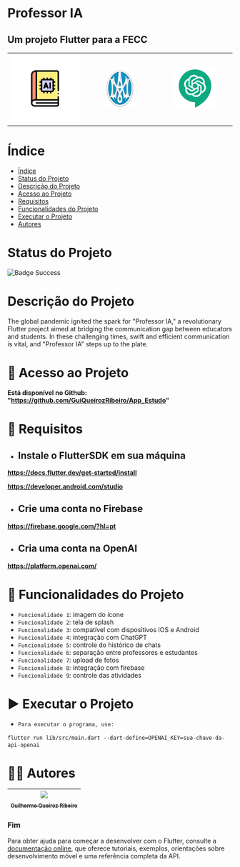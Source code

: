 Professor IA
====
## Um projeto Flutter para a FECC

<table>
  <tr>
    <td align="center" width="33%">
      <img src="lib/assets/images/icon.png" width="100%">
    </td>
    <td align="center" width="33%">
      <img src="lib/assets/images/cmcs_icon.png" width="40%", >
    </td>
    <td align="center" width="33%">
      <img src="lib/assets/images/chat_logo.png" width="60%">
    </td>
  </tr>
</table>

# Índice

* [Índice](#índice)
* [Status do Projeto](#status-do-projeto)
* [Descrição do Projeto](#descrição-do-projeto)
* [Acesso ao Projeto](#-acesso-ao-projeto)
* [Requisitos](#-requisitos)
* [Funcionalidades do Projeto](#-funcionalidades-do-projeto)
* [Executar o Projeto](#-executar-o-projeto)
* [Autores](#-autores)

# Status do Projeto

![Badge Success](https://img.shields.io/badge/Status-Sucesso-brightgreen?style=for-the-badge)

# Descrição do Projeto

The global pandemic ignited the spark for "Professor IA," a revolutionary Flutter project aimed at bridging the communication gap between educators and students. In these challenging times, swift and efficient communication is vital, and "Professor IA" steps up to the plate.

# 📁 Acesso ao Projeto

**Está disponível no Github: "https://github.com/GuiQueirozRibeiro/App_Estudo"**

# 📝 Requisitos

- ## Instale o FlutterSDK em sua máquina

**https://docs.flutter.dev/get-started/install**

**https://developer.android.com/studio**

- ## Crie uma conta no Firebase

**https://firebase.google.com/?hl=pt**

- ## Cria uma conta na OpenAI

**https://platform.openai.com/**

# 🔨 Funcionalidades do Projeto

- `Funcionalidade 1`: imagem do ícone
- `Funcionalidade 2`: tela de splash
- `Funcionalidade 3`: compatível com dispositivos IOS e Android
- `Funcionalidade 4`: integração com ChatGPT
- `Funcionalidade 5`: controle do histórico de chats
- `Funcionalidade 6`: separação entre professores e estudantes
- `Funcionalidade 7`: upload de fotos
- `Funcionalidade 8`: integração com firebase
- `Funcionalidade 9`: controle das atividades

# ▶ Executar o Projeto

- `Para executar o programa, use:`

```console
flutter run lib/src/main.dart --dart-define=OPENAI_KEY=sua-chave-da-api-openai
```

# 👨‍💻 Autores

| [<img src="https://avatars.githubusercontent.com/u/70274921?s=400&u=c1688d6fcd13223bfe1093c6d16b3b6b646545fe&v=4" width=115><br><sub>Guilherme Queiroz Ribeiro</sub>](https://github.com/GuiQueirozRibeiro)
| :---: |

### Fim

Para obter ajuda para começar a desenvolver com o Flutter, consulte a
[documentação online](https://docs.flutter.dev/), que oferece tutoriais,
exemplos, orientações sobre desenvolvimento móvel e uma referência completa da API.
